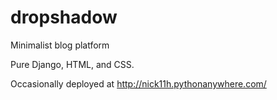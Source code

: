 # dropshadow
Minimalist blog platform

Pure Django, HTML, and CSS.

Occasionally deployed at http://nick11h.pythonanywhere.com/
